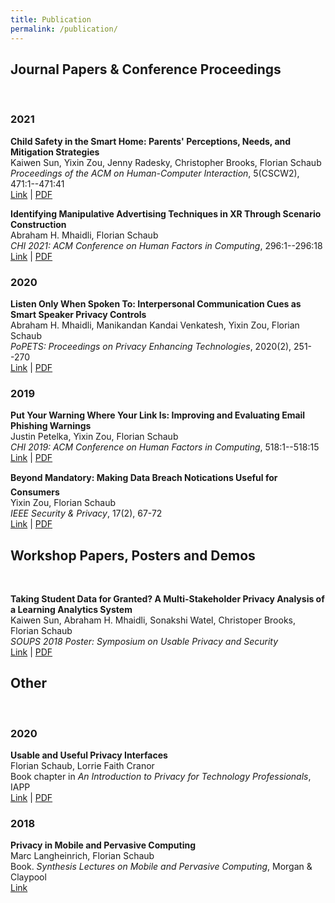 ```yaml
---
title: Publication
permalink: /publication/
---
```


## Journal Papers & Conference Proceedings

<br>

### 2021

__Child Safety in the Smart Home: Parents' Perceptions, Needs, and Mitigation Strategies__<br>
Kaiwen Sun, Yixin Zou, Jenny Radesky, Christopher Brooks, Florian Schaub<br>
_Proceedings of the ACM on Human-Computer Interaction_, 5(CSCW2), 471:1--471:41<br>
[Link](https://dl.acm.org/doi/pdf/10.1145/3479858) | [PDF](.././publications/sun2021child.pdf)

__Identifying Manipulative Advertising Techniques in XR Through Scenario Construction__<br>
Abraham H. Mhaidli, Florian Schaub<br>
_CHI 2021: ACM Conference on Human Factors in Computing_, 296:1--296:18<br>
[Link](https://doi.org/10.1145/3411764.3445253) | [PDF](.././publications/mhaidli2021identifying.pdf)

### 2020

__Listen Only When Spoken To: Interpersonal Communication Cues as Smart Speaker Privacy Controls__<br>
Abraham H. Mhaidli, Manikandan Kandai Venkatesh, Yixin Zou, Florian Schaub<br>
_PoPETS: Proceedings on Privacy Enhancing Technologies_, 2020(2), 251--270<br>
[Link](https://doi.org/10.2478/popets-2020-0026) | [PDF](.././publications/mhaidli2020listen.pdf)

### 2019

__Put Your Warning Where Your Link Is: Improving and Evaluating Email Phishing Warnings__<br>
Justin Petelka, Yixin Zou, Florian Schaub<br>
_CHI 2019: ACM Conference on Human Factors in Computing_, 518:1--518:15<br>
[Link](https://doi.org/10.1145/3290605.3300748) | [PDF](https://yixinzou.github.io/publications/chi2019-petelka.pdf)

__Beyond Mandatory: Making Data Breach Notications Useful for Consumers__<br>
Yixin Zou, Florian Schaub<br>
_IEEE Security & Privacy_, 17(2), 67-72<br>
[Link](https://doi.org/10.1145/3290605.3300748) | [PDF](https://yixinzou.github.io/publications/chi2019-petelka.pdf)

## Workshop Papers, Posters and Demos

<br>

__Taking Student Data for Granted? A Multi-Stakeholder Privacy Analysis of a Learning Analytics System__<br>
Kaiwen Sun, Abraham H. Mhaidli, Sonakshi Watel, Christoper Brooks, Florian Schaub<br>
_SOUPS 2018 Poster: Symposium on Usable Privacy and Security_<br>
[Link](https://www.usenix.org/sites/default/files/soups2018posters-sun.pdf) | [PDF](.././publications/sun2018taking.pdf)

## Other

<br>

### 2020

__Usable and Useful Privacy Interfaces__<br>
Florian Schaub, Lorrie Faith Cranor<br>
Book chapter in _An Introduction to Privacy for Technology Professionals_, IAPP<br>
[Link](https://iapp.org/store/books/a191P000003nSYrQAM/) | [PDF](.././publications/schaub2020usable.pdf)

### 2018

__Privacy in Mobile and Pervasive Computing__<br>
Marc Langheinrich, Florian Schaub<br>
Book. _Synthesis Lectures on Mobile and Pervasive Computing_, Morgan & Claypool<br>
[Link](https://doi.org/10.2200/S00882ED1V01Y201810MPC013)